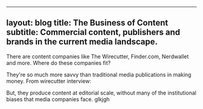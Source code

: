 
---
layout: blog
title: The Business of Content
subtitle: Commercial content, publishers and brands in the current media landscape.
---

There are content companies like The Wirecutter, Finder.com, Nerdwallet and more. Where do these companies fit?

They're so much more savvy than traditional media publications in making money. From wirecutter interview:


But, they produce content at editorial scale, without many of the institutional biases that media companies face. glkjgh 